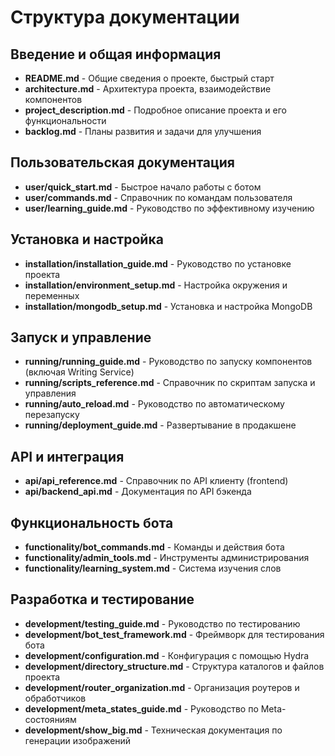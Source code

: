 # Структура документации

## Введение и общая информация
- **README.md** - Общие сведения о проекте, быстрый старт
- **architecture.md** - Архитектура проекта, взаимодействие компонентов
- **project_description.md** - Подробное описание проекта и его функциональности
- **backlog.md** - Планы развития и задачи для улучшения

## Пользовательская документация
- **user/quick_start.md** - Быстрое начало работы с ботом
- **user/commands.md** - Справочник по командам пользователя
- **user/learning_guide.md** - Руководство по эффективному изучению

## Установка и настройка
- **installation/installation_guide.md** - Руководство по установке проекта
- **installation/environment_setup.md** - Настройка окружения и переменных
- **installation/mongodb_setup.md** - Установка и настройка MongoDB

## Запуск и управление
- **running/running_guide.md** - Руководство по запуску компонентов (включая Writing Service)
- **running/scripts_reference.md** - Справочник по скриптам запуска и управления
- **running/auto_reload.md** - Руководство по автоматическому перезапуску
- **running/deployment_guide.md** - Развертывание в продакшене

## API и интеграция
- **api/api_reference.md** - Справочник по API клиенту (frontend)
- **api/backend_api.md** - Документация по API бэкенда

## Функциональность бота
- **functionality/bot_commands.md** - Команды и действия бота
- **functionality/admin_tools.md** - Инструменты администрирования
- **functionality/learning_system.md** - Система изучения слов

## Разработка и тестирование
- **development/testing_guide.md** - Руководство по тестированию
- **development/bot_test_framework.md** - Фреймворк для тестирования бота
- **development/configuration.md** - Конфигурация с помощью Hydra
- **development/directory_structure.md** - Структура каталогов и файлов проекта
- **development/router_organization.md** - Организация роутеров и обработчиков
- **development/meta_states_guide.md** - Руководство по Meta-состояниям
- **development/show_big.md** - Техническая документация по генерации изображений
